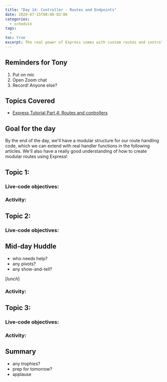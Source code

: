 ```yaml
---
title: "Day 14: Controller - Routes and Endpoints"
date: 2020-07-15T08:00-03:00
categories:
  - schedule
tags:
  - 
toc: true
excerpt: The real power of Express comes with custom routes and controllers. In industry, we call these API Endpoints.
---
```

## Reminders for Tony
1. Put on mic
2. Open Zoom chat
3. Record! Anyone else?

## Topics Covered
- [Express Tutorial Part 4: Routes and controllers](https://developer.mozilla.org/en-US/docs/Learn/Server-side/Express_Nodejs/routes)

## Goal for the day
By the end of the day, we'll have a modular structure for our route handling code, which we can extend with real handler functions in the following articles. We'll also have a really good understanding of how to create modular routes using Express!

## Topic 1:

### Live-code objectives:

### Activity: 

## Topic 2: 

### Live-code objectives:

## Mid-day Huddle
- who needs help?
- any pivots?
- any show-and-tell?

[*lunch*]

### Activity: 

## Topic 3:

### Live-code objectives:

### Activity: 

## Summary
- any trophies?
- prep for tomorrow?
- applause